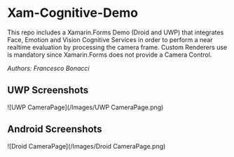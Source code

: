 # Xam-Cognitive-Demo

This repo includes a Xamarin.Forms Demo (Droid and UWP) that integrates Face, Emotion and Vision Cognitive Services in order to perform a near realtime evaluation by processing the camera frame.
Custom Renderers use is mandatory since Xamarin.Forms does not provide a Camera Control.

*Authors: Francesco Bonacci*

## UWP Screenshots
![UWP CameraPage](/Images/UWP CameraPage.png)

## Android Screenshots
![Droid CameraPage](/Images/Droid CameraPage.png)
